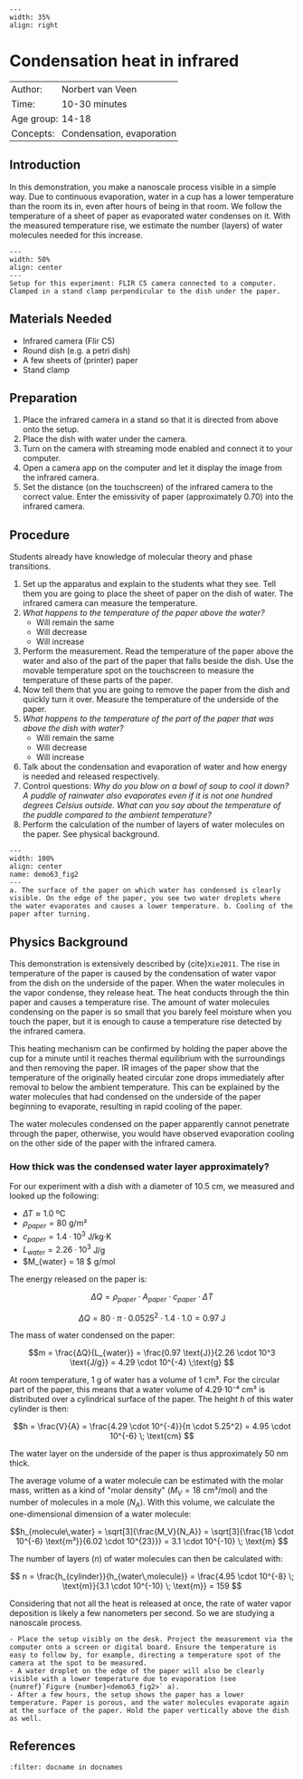 ```{figure} ../../figures/checked.png
---
width: 35%
align: right
```

# Condensation heat in infrared

<table style="width: 100%; border-collapse: collapse; border: none;">
    <tr style="background-color: var(--background-color);">  
        <td style="text-align: left; padding: 3px; border: none; color: var(--text-color)">Author:</td>
        <td style="text-align: left; padding: 3px; border: none; color: var(--text-color)">Norbert van Veen</td>
    </tr>
    <tr style="background-color: var(--background-color);"> 
        <td style="text-align: left; padding: 3px; border: none; color: var(--text-color)">Time:</td>
        <td style="text-align: left; padding: 3px; border: none; color: var(--text-color)">10-30 minutes</td>
    </tr>
    <tr style="background-color: var(--background-color);"> 
        <td style="text-align: left; padding: 3px; border: none; color: var(--text-color)">Age group:</td>
        <td style="text-align: left; padding: 3px; border: none; color: var(--text-color)">14-18</td>
    </tr>
    <tr style="background-color: var(--background-color);"> 
        <td style="text-align: left; padding: 3px; border: none; color: var(--text-color)">Concepts:</td>
        <td style="text-align: left; padding: 3px; border: none; color: var(--text-color)">Condensation, evaporation</td>
    </tr>
</table>

## Introduction
In this demonstration, you make a nanoscale process visible in a simple way. Due to continuous evaporation, water in a cup has a lower temperature than the room its in, even after hours of being in that room. We follow the temperature of a sheet of paper as evaporated water condenses on it. With the measured temperature rise, we estimate the number (layers) of water molecules needed for this increase.

```{figure} demo63_figure1.png
---
width: 50%
align: center
---
Setup for this experiment: FLIR C5 camera connected to a computer. Clamped in a stand clamp perpendicular to the dish under the paper.
```
## Materials Needed
- Infrared camera (Flir C5)
- Round dish (e.g. a petri dish)
- A few sheets of (printer) paper
- Stand clamp

## Preparation
1. Place the infrared camera in a stand so that it is directed from above onto the setup. 
2. Place the dish with water under the camera. 
3. Turn on the camera with streaming mode enabled and connect it to your computer.
4. Open a camera app on the computer and let it display the image from the infrared camera. 
5. Set the distance (on the touchscreen) of the infrared camera to the correct value. Enter the emissivity of paper (approximately 0.70) into the infrared camera.

## Procedure
Students already have knowledge of molecular theory and phase transitions.
1. Set up the apparatus and explain to the students what they see. Tell them you are going to place the sheet of paper on the dish of water. The infrared camera can measure the temperature.
1. *What happens to the temperature of the paper above the water?*
   - Will remain the same
   - Will decrease
   - Will increase
2. Perform the measurement. Read the temperature of the paper above the water and also of the part of the paper that falls beside the dish. Use the movable temperature spot on the touchscreen to measure the temperature of these parts of the paper.
3. Now tell them that you are going to remove the paper from the dish and quickly turn it over. Measure the temperature of the underside of the paper.
4. *What happens to the temperature of the part of the paper that was above the dish with water?*
   - Will remain the same
   - Will decrease
   - Will increase
5. Talk about the condensation and evaporation of water and how energy is needed and released respectively.
6. Control questions: *Why do you blow on a bowl of soup to cool it down? A puddle of rainwater also evaporates even if it is not one hundred degrees Celsius outside. What can you say about the temperature of the puddle compared to the ambient temperature?*
8. Perform the calculation of the number of layers of water molecules on the paper. See physical background.

```{figure} demo63_figure_2.jpg
---
width: 100%
align: center
name: demo63_fig2
---
a. The surface of the paper on which water has condensed is clearly visible. On the edge of the paper, you see two water droplets where the water evaporates and causes a lower temperature. b. Cooling of the paper after turning.
```

## Physics Background
This demonstration is extensively described by {cite}`Xie2011`. The rise in temperature of the paper is caused by the condensation of water vapor from the dish on the underside of the paper. When the water molecules in the vapor condense, they release heat. The heat conducts through the thin paper and causes a temperature rise. The amount of water molecules condensing on the paper is so small that you barely feel moisture when you touch the paper, but it is enough to cause a temperature rise detected by the infrared camera.

This heating mechanism can be confirmed by holding the paper above the cup for a minute until it reaches thermal equilibrium with the surroundings and then removing the paper. IR images of the paper show that the temperature of the originally heated circular zone drops immediately after removal to below the ambient temperature. This can be explained by the water molecules that had condensed on the underside of the paper beginning to evaporate, resulting in rapid cooling of the paper.

The water molecules condensed on the paper apparently cannot penetrate through the paper, otherwise, you would have observed evaporation cooling on the other side of the paper with the infrared camera.

### How thick was the condensed water layer approximately?
For our experiment with a dish with a diameter of 10.5 cm, we measured and looked up the following:
- $ΔΤ ≈ 1.0$ ºC
- $ρ_{paper} = 80$ g/m²
- $c_{paper} = 1.4·10^3$ J/kg·K
- $L_{water} = 2.26·10^3$ J/g
- $M_{water} = 18 $ g/mol

The energy released on the paper is:

$$ ΔQ = ρ_{paper} \cdot A_{paper} \cdot c_{paper} \cdot ΔT $$

$$ ΔQ = 80 \cdot π \cdot 0.0525^2 \cdot 1.4 \cdot 1.0 = 0.97 \; \text{J} $$

The mass of water condensed on the paper:

$$m = \frac{ΔQ}{L_{water}} = \frac{0.97 \text{J}}{2.26 \cdot 10^3 \text{J/g}} = 4.29 \cdot 10^{-4} \;\text{g} $$

At room temperature, 1 g of water has a volume of 1 cm³. For the circular part of the paper, this means that a water volume of 4.29·10⁻⁴ cm³ is distributed over a cylindrical surface of the paper. The height $h$ of this water cylinder is then:

$$h = \frac{V}{A} = \frac{4.29 \cdot 10^{-4}}{π \cdot 5.25^2} = 4.95 \cdot 10^{-6} \; \text{cm} $$

The water layer on the underside of the paper is thus approximately 50 nm thick.

The average volume of a water molecule can be estimated with the molar mass, written as a kind of "molar density" ($M_V = 18$ cm³/mol) and the number of molecules in a mole ($N_A$). With this volume, we calculate the one-dimensional dimension of a water molecule:

$$h_{molecule\,water} = \sqrt[3]{\frac{M_V}{N_A}} = \sqrt[3]{\frac{18 \cdot 10^{-6} \text{m³}}{6.02 \cdot 10^{23}}} = 3.1 \cdot 10^{-10} \; \text{m} $$

The number of layers ($n$) of water molecules can then be calculated with:

$$ n = \frac{h_{cylinder}}{h_{water\,molecule}} = \frac{4.95 \cdot 10^{-8} \; \text{m}}{3.1 \cdot 10^{-10} \; \text{m}} = 159 $$

Considering that not all the heat is released at once, the rate of water vapor deposition is likely a few nanometers per second. So we are studying a nanoscale process.

```{tip}
- Place the setup visibly on the desk. Project the measurement via the computer onto a screen or digital board. Ensure the temperature is easy to follow by, for example, directing a temperature spot of the camera at the spot to be measured. 
- A water droplet on the edge of the paper will also be clearly visible with a lower temperature due to evaporation (see {numref}`Figure {number}<demo63_fig2>` a). 
- After a few hours, the setup shows the paper has a lower temperature. Paper is porous, and the water molecules evaporate again at the surface of the paper. Hold the paper vertically above the dish as well.
```

## References
```{bibliography}
:filter: docname in docnames
```